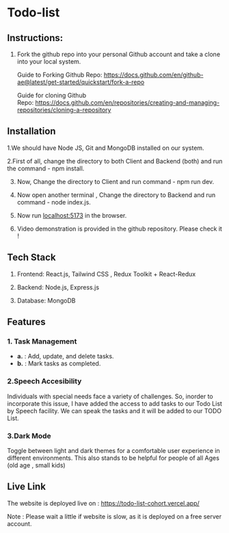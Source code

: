 # Todo-list

## Instructions:
1. Fork the github repo into your personal Github account and take a clone into your local system.
    
    Guide to Forking Github Repo: https://docs.github.com/en/github-ae@latest/get-started/quickstart/fork-a-repo
    
    Guide for cloning Github Repo: https://docs.github.com/en/repositories/creating-and-managing-repositories/cloning-a-repository

<!-- ## Problem Statement:
Your task is to create a TODO List, 
wait... its not a normal TODO list that you find in Youtube, The task is to build a TODO list that works for everyone, this includes:-
- people of all Ages (old age , small kids ) 
- people with various physical challenges (blindness, limited dexterity ,high eye-sight, color blindness)   
- people in all the instances (morning, night ,dnd time)
- people from all regions (language issue,...)
- many more...

Individuals with special needs face a variety of challenges, creating an open-ended assessment. You are encouraged to assume and include any features that would enhance the website's usability for all users. Please detail all the features and issues addressed in the **README of the repository**, as this will aid us in evaluating your submission. 

Our aim is to assess applicants' aptitude, innovative thinking, and their ability to empathize with and understand user needs.

- **If you are a frontend developer** : build only the frontend of the TODO list make it work with a local variable,applicants are free to explore any techstack (quick secret: live link would add value to the submission)
- **If you are a Fullstack developer**: build both the frontend and backend of the TODO list, applicants are free to explore any techstack (quick secret: live link would add value to the submission)
- **If you are a Designer** : Design the UI and create a document on all the Ui/ux principles used and upload the document with the design hyperlink enclosed in the document. applicants are free to use any application to build the wireframes
## **Deliverables**:
### Applicants for frontend role 
1) Github Repo containing code
2) Video recording of the website
3) Readme explaining the steps and features
4) live link of the website (optional)
### Applicants for fullstack role 
1) Github Repo containing both frontend and backend in single repo
2) Video recording of the website
3) Readme explaining the steps and features
4) live link of the website (optional)
### Applicants for designer role
1) document link explaining UI/UX principles used
2) wireframe (figma , framer ...)



**Push the source code along with a demo video of your solution into the forked github repo. Share the repo link in the google form: [https://forms.gle/2HbLP8GNiYArZFsj8](https://forms.gle/ufqFg2Kgk5C54Amn7)**

Designers can provide a link to the document outlining all the UI/UX principles used instead of a GitHub link. -->

## Installation

1.We should have Node JS, Git and MongoDB installed on our system.

2.First of all, change the directory to both Client and Backend (both) and run the command - npm install.

3. Now, Change the directory to Client and run command - npm run dev.

4. Now open another terminal , Change the directory to Backend and run command - node index.js.

5. Now run [localhost:5173](http://localhost:5173/) in the browser.

6. Video demonstration is provided in the github repository. Please check it !

## Tech Stack
1. Frontend: React.js, Tailwind CSS , Redux Toolkit + React-Redux

2. Backend: Node.js, Express.js

3. Database: MongoDB

## Features

### 1. Task Management
- **a.** : Add, update, and delete tasks.
- **b.** : Mark tasks as completed.

### 2.Speech Accesibility

Individuals with special needs face a variety of challenges. So, inorder to incorporate this issue, I have added the access to add tasks to our Todo List by
Speech facility. We can speak the tasks and it will be added to our TODO List.

### 3.Dark Mode

Toggle between light and dark themes for a comfortable user experience in different environments. This also stands to be helpful for  people of all Ages (old age , small kids)

## Live Link

The website is deployed live on : https://todo-list-cohort.vercel.app/

Note : Please wait a little if website is slow, as it is deployed on a free server account.